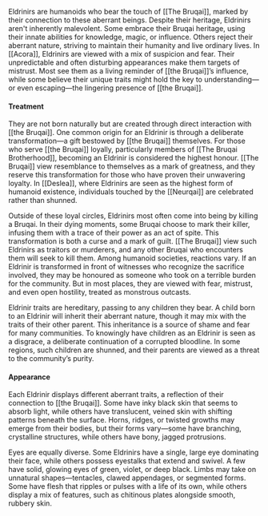 Eldrinirs are humanoids who bear the touch of [[The Bruqai]], marked by their connection to these aberrant beings. Despite their heritage, Eldrinirs aren't inherently malevolent. Some embrace their Bruqai heritage, using their innate abilities for knowledge, magic, or influence. Others reject their aberrant nature, striving to maintain their humanity and live ordinary lives. In [[Acora]], Eldrinirs are viewed with a mix of suspicion and fear. Their unpredictable and often disturbing appearances make them targets of mistrust. Most see them as a living reminder of [[the Bruqai]]’s influence, while some believe their unique traits might hold the key to understanding—or even escaping—the lingering presence of [[the Bruqai]].

#### Treatment
They are not born naturally but are created through direct interaction with [[the Bruqai]]. One common origin for an Eldrinir is through a deliberate transformation—a gift bestowed by [[the Bruqai]] themselves. For those who serve [[the Bruqai]] loyally, particularly members of [[The Bruqai Brotherhood]], becoming an Eldrinir is considered the highest honour. [[The Bruqai]] view resemblance to themselves as a mark of greatness, and they reserve this transformation for those who have proven their unwavering loyalty. In [[Deslea]], where Eldrinirs are seen as the highest form of humanoid existence, individuals touched by the [[Neurqai]] are celebrated rather than shunned.

Outside of these loyal circles, Eldrinirs most often come into being by killing a Bruqai. In their dying moments, some Bruqai choose to mark their killer, infusing them with a trace of their power as an act of spite. This transformation is both a curse and a mark of guilt. [[The Bruqai]] view such Eldrinirs as traitors or murderers, and any other Bruqai who encounters them will seek to kill them. Among humanoid societies, reactions vary. If an Eldrinir is transformed in front of witnesses who recognize the sacrifice involved, they may be honoured as someone who took on a terrible burden for the community. But in most places, they are viewed with fear, mistrust, and even open hostility, treated as monstrous outcasts.

Eldrinir traits are hereditary, passing to any children they bear. A child born to an Eldrinir will inherit their aberrant nature, though it may mix with the traits of their other parent. This inheritance is a source of shame and fear for many communities. To knowingly have children as an Eldrinir is seen as a disgrace, a deliberate continuation of a corrupted bloodline. In some regions, such children are shunned, and their parents are viewed as a threat to the community’s purity.

#### Appearance
Each Eldrinir displays different aberrant traits, a reflection of their connection to [[the Bruqai]]. Some have inky black skin that seems to absorb light, while others have translucent, veined skin with shifting patterns beneath the surface. Horns, ridges, or twisted growths may emerge from their bodies, but their forms vary—some have branching, crystalline structures, while others have bony, jagged protrusions.

Eyes are equally diverse. Some Eldrinirs have a single, large eye dominating their face, while others possess eyestalks that extend and swivel. A few have solid, glowing eyes of green, violet, or deep black. Limbs may take on unnatural shapes—tentacles, clawed appendages, or segmented forms. Some have flesh that ripples or pulses with a life of its own, while others display a mix of features, such as chitinous plates alongside smooth, rubbery skin.

